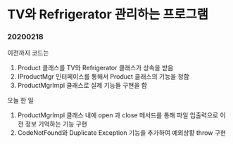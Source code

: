 # TV와 Refrigerator 관리하는 프로그램

### 20200218
이전까지 코드는
1. Product 클래스를  TV와  Refrigerator 클래스가 상속을 받음
2. IProductMgr 인터페이스를 통해서 Product 클래스의 기능을 정함
3. ProductMgrImpl 클래스로 실제 기능들 구현을 함

오늘 한 일
1. ProductMgrImpl 클래스 내에 open 과 close 메서드를 통해 파일 입출력으로 이전 정보 기억하는 기능 구현
2. CodeNotFound와 Duplicate Exception 기능을 추가하여 예외상황 throw 구현
